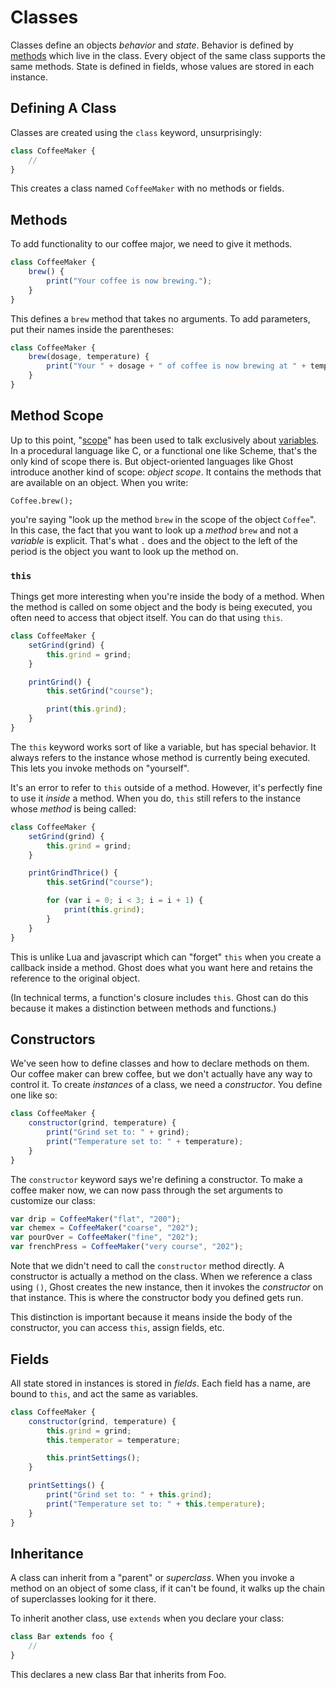 # Classes

Classes define an objects _behavior_ and _state_. Behavior is defined by [methods](/method-calls) which live in the class. Every object of the same class supports the same methods. State is defined in fields, whose values are stored in each instance.

## Defining A Class
Classes are created using the `class` keyword, unsurprisingly:

```javascript
class CoffeeMaker {
    //
}
```

This creates a class named `CoffeeMaker` with no methods or fields.

## Methods
To add functionality to our coffee major, we need to give it methods.

```javascript
class CoffeeMaker {
    brew() {
        print("Your coffee is now brewing.");
    }
}
```

This defines a `brew` method that takes no arguments. To add parameters, put their names inside the parentheses:

```javascript
class CoffeeMaker {
    brew(dosage, temperature) {
        print("Your " + dosage + " of coffee is now brewing at " + temperature + " degrees.");
    }
}
```

## Method Scope
Up to this point, "[scope](/variables#scope)" has been used to talk exclusively about [variables](/variables). In a procedural language like C, or a functional one like Scheme, that's the only kind of scope there is. But object-oriented languages like Ghost introduce another kind of scope: _object scope_. It contains the methods that are available on an object. When you write:

```
Coffee.brew();
```

you're saying "look up the method `brew` in the scope of the object `Coffee`". In this case, the fact that you want to look up a _method_ `brew` and not a _variable_ is explicit. That's what `.` does and the object to the left of the period is the object you want to look up the method on.

### `this`
Things get more interesting when you're inside the body of a method. When the method is called on some object and the body is being executed, you often need to access that object itself. You can do that using `this`.

```javascript
class CoffeeMaker {
    setGrind(grind) {
        this.grind = grind;
    }

    printGrind() {
        this.setGrind("course");

        print(this.grind);
    }
}
```

The `this` keyword works sort of like a variable, but has special behavior. It always refers to the instance whose method is currently being executed. This lets you invoke methods on "yourself".

It's an error to refer to `this` outside of a method. However, it's perfectly fine to use it _inside_ a method. When you do, `this` still refers to the instance whose _method_ is being called:

```javascript
class CoffeeMaker {
    setGrind(grind) {
        this.grind = grind;
    }

    printGrindThrice() {
        this.setGrind("course");

        for (var i = 0; i < 3; i = i + 1) {
            print(this.grind);
        }
    }
}
```

This is unlike Lua and javascript which can "forget" `this` when you create a callback inside a method. Ghost does what you want here and retains the reference to the original object.

(In technical terms, a function's closure includes `this`. Ghost can do this because it makes a distinction between methods and functions.)

## Constructors
We've seen how to define classes and how to declare methods on them. Our coffee maker can brew coffee, but we don't actually have any way to control it. To create _instances_ of a class, we need a _constructor_. You define one like so:

```javascript
class CoffeeMaker {
    constructor(grind, temperature) {
        print("Grind set to: " + grind);
        print("Temperature set to: " + temperature);
    }
}
```

The `constructor` keyword says we're defining a constructor. To make a coffee maker now, we can now pass through the set arguments to customize our class:

```javascript
var drip = CoffeeMaker("flat", "200");
var chemex = CoffeeMaker("coarse", "202");
var pourOver = CoffeeMaker("fine", "202");
var frenchPress = CoffeeMaker("very course", "202");
```

Note that we didn't need to call the `constructor` method directly. A constructor is actually a method on the class. When we reference a class using `()`, Ghost creates the new instance, then it invokes the _constructor_ on that instance. This is where the constructor body you defined gets run.

This distinction is important because it means inside the body of the constructor, you can access `this`, assign fields, etc.

## Fields
All state stored in instances is stored in _fields_. Each field has a name, are bound to `this`, and act the same as variables.

```javascript
class CoffeeMaker {
    constructor(grind, temperature) {
        this.grind = grind;
        this.temperator = temperature;

        this.printSettings();
    }

    printSettings() {
        print("Grind set to: " + this.grind);
        print("Temperature set to: " + this.temperature);
    }
}
```

## Inheritance
A class can inherit from a "parent" or _superclass_. When you invoke a method on an object of some class, if it can't be found, it walks up the chain of superclasses looking for it there.

To inherit another class, use `extends` when you declare your class:

```javascript
class Bar extends foo {
    //
}
```

This declares a new class Bar that inherits from Foo.